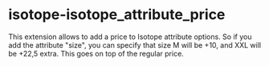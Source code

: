 isotope-isotope_attribute_price
===============================

This extension allows to add a price to Isotope attribute options. So if you add the attribute "size", you can specify that size M will be +10, and XXL will be +22,5 extra. This goes on top of the regular price.
